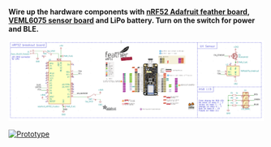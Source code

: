 **Wire up the hardware components with [nRF52 Adafruit feather board](https://example.com), [VEML6075 sensor board](https://www.adafruit.com/product/3964) and LiPo battery. Turn on the switch for power and BLE.**

[![Schematic](images/pcb/schematic.png)](images/pcb/schematic.png)

[![Prototype](images/prototype/prototype-3.jpg)](images/prototype/prototype-3.png)
